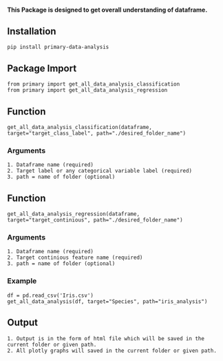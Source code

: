#### This Package is designed to get overall understanding of dataframe.

## Installation

    pip install primary-data-analysis

## Package Import

    from primary import get_all_data_analysis_classification
    from primary import get_all_data_analysis_regression

## Function

    get_all_data_analysis_classification(dataframe, target="target_class_label", path="./desired_folder_name")

### Arguments

    1. Dataframe name (required)
    2. Target label or any categorical variable label (required)
    3. path = name of folder (optional)

## Function

    get_all_data_analysis_regression(dataframe, target="target_continious", path="./desired_folder_name")

### Arguments

    1. Dataframe name (required)
    2. Target continious feature name (required)
    3. path = name of folder (optional)

### Example

    df = pd.read_csv('Iris.csv')
    get_all_data_analysis(df, target="Species", path="iris_analysis")

## Output

    1. Output is in the form of html file which will be saved in the current folder or given path.
    2. All plotly graphs will saved in the current folder or given path.
